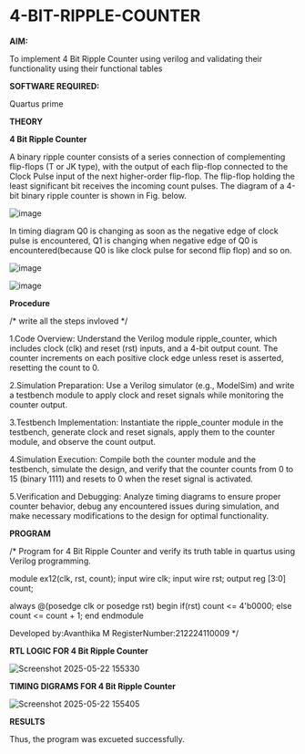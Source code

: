 # 4-BIT-RIPPLE-COUNTER

**AIM:**

To implement  4 Bit Ripple Counter using verilog and validating their functionality using their functional tables

**SOFTWARE REQUIRED:**

Quartus prime

**THEORY**

**4 Bit Ripple Counter**

A binary ripple counter consists of a series connection of complementing flip-flops (T or JK type), with the output of each flip-flop connected to the Clock Pulse input of the next higher-order flip-flop. The flip-flop holding the least significant bit receives the incoming count pulses. The diagram of a 4-bit binary ripple counter is shown in Fig. below.

![image](https://github.com/naavaneetha/4-BIT-RIPPLE-COUNTER/assets/154305477/cb4b74d4-31ab-4359-95d0-d22e67daba13)

In timing diagram Q0 is changing as soon as the negative edge of clock pulse is encountered, Q1 is changing when negative edge of Q0 is encountered(because Q0 is like clock pulse for second flip flop) and so on.

![image](https://github.com/naavaneetha/4-BIT-RIPPLE-COUNTER/assets/154305477/a573a7d6-014e-4e54-93e6-e2ac9530960b)

![image](https://github.com/naavaneetha/4-BIT-RIPPLE-COUNTER/assets/154305477/85e1958a-2fc1-49bb-9a9f-d58ccbf3663c)

**Procedure**

/* write all the steps invloved */

1.Code Overview: Understand the Verilog module ripple_counter, which includes clock (clk) and reset (rst) inputs, and a 4-bit output count. The counter increments on each positive clock edge unless reset is asserted, resetting the count to 0.

2.Simulation Preparation: Use a Verilog simulator (e.g., ModelSim) and write a testbench module to apply clock and reset signals while monitoring the counter output.

3.Testbench Implementation: Instantiate the ripple_counter module in the testbench, generate clock and reset signals, apply them to the counter module, and observe the count output.

4.Simulation Execution: Compile both the counter module and the testbench, simulate the design, and verify that the counter counts from 0 to 15 (binary 1111) and resets to 0 when the reset signal is activated.

5.Verification and Debugging: Analyze timing diagrams to ensure proper counter behavior, debug any encountered issues during simulation, and make necessary modifications to the design for optimal functionality.

**PROGRAM**

/* Program for 4 Bit Ripple Counter and verify its truth table in quartus using Verilog programming.

module ex12(clk, rst, count);
  input wire clk;
  input wire rst;
  output reg [3:0] count;

always @(posedge clk or posedge rst)
begin
  if(rst)
		  count <= 4'b0000;
  else
		  count <= count + 1;
end
endmodule

 Developed by:Avanthika M RegisterNumber:212224110009
*/

**RTL LOGIC FOR 4 Bit Ripple Counter**

![Screenshot 2025-05-22 155330](https://github.com/user-attachments/assets/3181c26f-c254-4d52-a817-67410cb8ed2b)

**TIMING DIGRAMS FOR 4 Bit Ripple Counter**

![Screenshot 2025-05-22 155405](https://github.com/user-attachments/assets/e32a0755-e8ac-459a-bda1-4d17768dbd62)



**RESULTS**

Thus, the program was excueted successfully.
